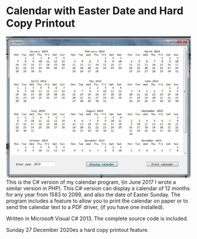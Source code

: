 # Calendar with Easter Date and Hard Copy Printout

![Alt text](calendar.jpg?raw=true "Calendar")
This is the C# version of my calendar program, (in June 2017 I wrote a similar version in PHP). 
This C# version can display a calendar of 12 months for any year from 1583 to 2099, and also the date of Easter Sunday. 
The program includes a feature to allow you to print the calendar on paper or to send the calendar text to a PDF driver, (if you have one installed).

Written in Microsoft Visual C# 2013. The complete source code is included.

Sunday 27 December 2020es a hard copy printout feature.
